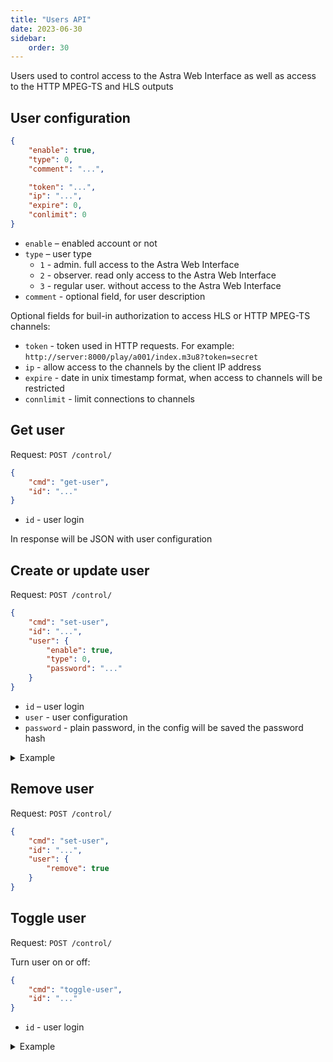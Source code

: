 ```yaml
---
title: "Users API"
date: 2023-06-30
sidebar:
    order: 30
---
```


Users used to control access to the Astra Web Interface as well as access to the HTTP MPEG-TS and HLS outputs

## User configuration

```json
{
    "enable": true,
    "type": 0,
    "comment": "...",

    "token": "...",
    "ip": "...",
    "expire": 0,
    "conlimit": 0
}
```

- `enable` – enabled account or not
- `type` – user type
    - `1` - admin. full access to the Astra Web Interface
    - `2` - observer. read only access to the Astra Web Interface
    - `3` - regular user. without access to the Astra Web Interface
- `comment` - optional field, for user description

Optional fields for buil-in authorization to access HLS or HTTP MPEG-TS channels:

- `token` - token used in HTTP requests. For example: `http://server:8000/play/a001/index.m3u8?token=secret`
- `ip` - allow access to the channels by the client IP address
- `expire` - date in unix timestamp format, when access to channels will be restricted
- `connlimit` - limit connections to channels

## Get user

Request: `POST /control/`

```json
{
    "cmd": "get-user",
    "id": "..."
}
```

- `id` - user login

In response will be JSON with user configuration

## Create or update user

Request: `POST /control/`

```json
{
    "cmd": "set-user",
    "id": "...",
    "user": {
        "enable": true,
        "type": 0,
        "password": "..."
    }
}
```

- `id` – user login
- `user` - user configuration
- `password` - plain password, in the config will be saved the password hash

<details>
<summary>Example</summary>

You may create new user by launching next command:

```sh
curl -X POST -user login -d @- http://server:8000/control/ <<END
{
  "cmd": "set-user",
  "id": "new-admin",
  "user": {
    "enable": true,
    "type": 1,
    "password": "secret"
  }
}
END
```

on success Astra returns:

```json
{ "set-user": "ok" }
```
</details>

## Remove user

Request: `POST /control/`

```json
{
    "cmd": "set-user",
    "id": "...",
    "user": {
        "remove": true
    }
}
```

## Toggle user

Request: `POST /control/`

Turn user on or off:

```json
{
    "cmd": "toggle-user",
    "id": "..."
}
```

- `id` - user login

<details>
<summary>Example</summary>

You may enable or disable user by launching next command:

```sh
curl \
    -X POST \
    -user login \
    -d '{"cmd":"toggle-user", "id":"login"}' \
    http://server:8000/control/
```

on success Astra returns:

```json
{ "toggle-user": "ok" }
```
</details>
